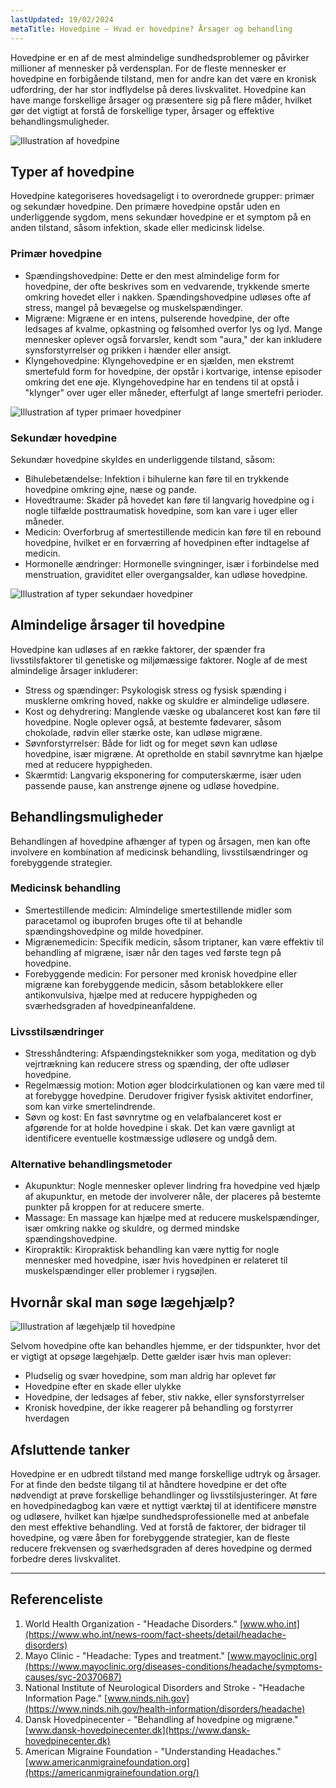 ```yaml
---
lastUpdated: 19/02/2024
metaTitle: Hovedpine – Hvad er hovedpine? Årsager og behandling
---
```


Hovedpine er en af de mest almindelige sundhedsproblemer og påvirker millioner af mennesker på verdensplan. For de fleste mennesker er hovedpine en forbigående tilstand, men for andre kan det være en kronisk udfordring, der har stor indflydelse på deres livskvalitet. Hovedpine kan have mange forskellige årsager og præsentere sig på flere måder, hvilket gør det vigtigt at forstå de forskellige typer, årsager og effektive behandlingsmuligheder.

![Illustration af hovedpine](/images/articles/Hovedpine_behandling.webp)

## Typer af hovedpine

Hovedpine kategoriseres hovedsageligt i to overordnede grupper: primær og sekundær hovedpine. Den primære hovedpine opstår uden en underliggende sygdom, mens sekundær hovedpine er et symptom på en anden tilstand, såsom infektion, skade eller medicinsk lidelse.

### Primær hovedpine

- Spændingshovedpine: Dette er den mest almindelige form for hovedpine, der ofte beskrives som en vedvarende, trykkende smerte omkring hovedet eller i nakken. Spændingshovedpine udløses ofte af stress, mangel på bevægelse og muskelspændinger.
- Migræne: Migræne er en intens, pulserende hovedpine, der ofte ledsages af kvalme, opkastning og følsomhed overfor lys og lyd. Mange mennesker oplever også forvarsler, kendt som "aura," der kan inkludere synsforstyrrelser og prikken i hænder eller ansigt.
- Klyngehovedpine: Klyngehovedpine er en sjælden, men ekstremt smertefuld form for hovedpine, der opstår i kortvarige, intense episoder omkring det ene øje. Klyngehovedpine har en tendens til at opstå i "klynger" over uger eller måneder, efterfulgt af lange smertefri perioder.

![Illustration af typer primaer hovedpiner](/images/articles/Hovedpine_aarsager_primaer.png)

### Sekundær hovedpine

Sekundær hovedpine skyldes en underliggende tilstand, såsom:

- Bihulebetændelse: Infektion i bihulerne kan føre til en trykkende hovedpine omkring øjne, næse og pande.
- Hovedtraume: Skader på hovedet kan føre til langvarig hovedpine og i nogle tilfælde posttraumatisk hovedpine, som kan vare i uger eller måneder.
- Medicin: Overforbrug af smertestillende medicin kan føre til en rebound hovedpine, hvilket er en forværring af hovedpinen efter indtagelse af medicin.
- Hormonelle ændringer: Hormonelle svingninger, især i forbindelse med menstruation, graviditet eller overgangsalder, kan udløse hovedpine.

![Illustration af typer sekundaer hovedpiner](/images/articles/Hovedpine_aarsage_sekundaer.png)

## Almindelige årsager til hovedpine

Hovedpine kan udløses af en række faktorer, der spænder fra livsstilsfaktorer til genetiske og miljømæssige faktorer. Nogle af de mest almindelige årsager inkluderer:

- Stress og spændinger: Psykologisk stress og fysisk spænding i musklerne omkring hoved, nakke og skuldre er almindelige udløsere.
- Kost og dehydrering: Manglende væske og ubalanceret kost kan føre til hovedpine. Nogle oplever også, at bestemte fødevarer, såsom chokolade, rødvin eller stærke oste, kan udløse migræne.
- Søvnforstyrrelser: Både for lidt og for meget søvn kan udløse hovedpine, især migræne. At opretholde en stabil søvnrytme kan hjælpe med at reducere hyppigheden.
- Skærmtid: Langvarig eksponering for computerskærme, især uden passende pause, kan anstrenge øjnene og udløse hovedpine.

## Behandlingsmuligheder

Behandlingen af hovedpine afhænger af typen og årsagen, men kan ofte involvere en kombination af medicinsk behandling, livsstilsændringer og forebyggende strategier.

### Medicinsk behandling

- Smertestillende medicin: Almindelige smertestillende midler som paracetamol og ibuprofen bruges ofte til at behandle spændingshovedpine og milde hovedpiner.
- Migrænemedicin: Specifik medicin, såsom triptaner, kan være effektiv til behandling af migræne, især når den tages ved første tegn på hovedpine.
- Forebyggende medicin: For personer med kronisk hovedpine eller migræne kan forebyggende medicin, såsom betablokkere eller antikonvulsiva, hjælpe med at reducere hyppigheden og sværhedsgraden af hovedpineanfaldene.

### Livsstilsændringer

- Stresshåndtering: Afspændingsteknikker som yoga, meditation og dyb vejrtrækning kan reducere stress og spænding, der ofte udløser hovedpine.
- Regelmæssig motion: Motion øger blodcirkulationen og kan være med til at forebygge hovedpine. Derudover frigiver fysisk aktivitet endorfiner, som kan virke smertelindrende.
- Søvn og kost: En fast søvnrytme og en velafbalanceret kost er afgørende for at holde hovedpine i skak. Det kan være gavnligt at identificere eventuelle kostmæssige udløsere og undgå dem.

### Alternative behandlingsmetoder

- Akupunktur: Nogle mennesker oplever lindring fra hovedpine ved hjælp af akupunktur, en metode der involverer nåle, der placeres på bestemte punkter på kroppen for at reducere smerte.
- Massage: En massage kan hjælpe med at reducere muskelspændinger, især omkring nakke og skuldre, og dermed mindske spændingshovedpine.
- Kiropraktik: Kiropraktisk behandling kan være nyttig for nogle mennesker med hovedpine, især hvis hovedpinen er relateret til muskelspændinger eller problemer i rygsøjlen.

## Hvornår skal man søge lægehjælp?

![Illustration af lægehjælp til hovedpine](/images/articles/Hovedpine_lægehjælp.webp)

Selvom hovedpine ofte kan behandles hjemme, er der tidspunkter, hvor det er vigtigt at opsøge lægehjælp. Dette gælder især hvis man oplever:

- Pludselig og svær hovedpine, som man aldrig har oplevet før
- Hovedpine efter en skade eller ulykke
- Hovedpine, der ledsages af feber, stiv nakke, eller synsforstyrrelser
- Kronisk hovedpine, der ikke reagerer på behandling og forstyrrer hverdagen

## Afsluttende tanker

Hovedpine er en udbredt tilstand med mange forskellige udtryk og årsager. For at finde den bedste tilgang til at håndtere hovedpine er det ofte nødvendigt at prøve forskellige behandlinger og livsstilsjusteringer. At føre en hovedpinedagbog kan være et nyttigt værktøj til at identificere mønstre og udløsere, hvilket kan hjælpe sundhedsprofessionelle med at anbefale den mest effektive behandling. Ved at forstå de faktorer, der bidrager til hovedpine, og være åben for forebyggende strategier, kan de fleste reducere frekvensen og sværhedsgraden af deres hovedpine og dermed forbedre deres livskvalitet.

---

## Referenceliste

1. World Health Organization - "Headache Disorders." [www.who.int](https://www.who.int/news-room/fact-sheets/detail/headache-disorders)
2. Mayo Clinic - "Headache: Types and treatment." [www.mayoclinic.org](https://www.mayoclinic.org/diseases-conditions/headache/symptoms-causes/syc-20370687)
3. National Institute of Neurological Disorders and Stroke - "Headache Information Page." [www.ninds.nih.gov](https://www.ninds.nih.gov/health-information/disorders/headache)
4. Dansk Hovedpinecenter - "Behandling af hovedpine og migræne." [www.dansk-hovedpinecenter.dk](https://www.dansk-hovedpinecenter.dk)
5. American Migraine Foundation - "Understanding Headaches." [www.americanmigrainefoundation.org](https://americanmigrainefoundation.org/)
